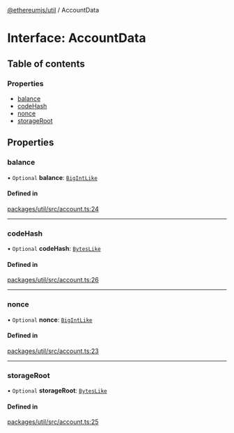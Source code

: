 [@ethereumjs/util](../README.md) / AccountData

# Interface: AccountData

## Table of contents

### Properties

- [balance](AccountData.md#balance)
- [codeHash](AccountData.md#codehash)
- [nonce](AccountData.md#nonce)
- [storageRoot](AccountData.md#storageroot)

## Properties

### balance

• `Optional` **balance**: [`BigIntLike`](../README.md#bigintlike)

#### Defined in

[packages/util/src/account.ts:24](https://github.com/ethereumjs/ethereumjs-monorepo/blob/master/packages/util/src/account.ts#L24)

___

### codeHash

• `Optional` **codeHash**: [`BytesLike`](../README.md#byteslike)

#### Defined in

[packages/util/src/account.ts:26](https://github.com/ethereumjs/ethereumjs-monorepo/blob/master/packages/util/src/account.ts#L26)

___

### nonce

• `Optional` **nonce**: [`BigIntLike`](../README.md#bigintlike)

#### Defined in

[packages/util/src/account.ts:23](https://github.com/ethereumjs/ethereumjs-monorepo/blob/master/packages/util/src/account.ts#L23)

___

### storageRoot

• `Optional` **storageRoot**: [`BytesLike`](../README.md#byteslike)

#### Defined in

[packages/util/src/account.ts:25](https://github.com/ethereumjs/ethereumjs-monorepo/blob/master/packages/util/src/account.ts#L25)
